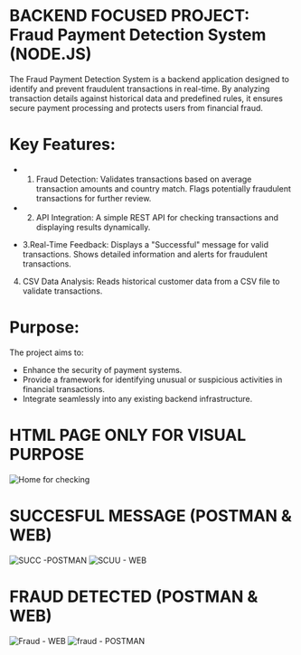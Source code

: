 # BACKEND FOCUSED PROJECT: Fraud Payment Detection System (NODE.JS)
The Fraud Payment Detection System is a backend application designed to identify and prevent fraudulent transactions in real-time. By analyzing transaction details against historical data and predefined rules, it ensures secure payment processing and protects users from financial fraud.
# Key Features:
- 1. Fraud Detection:
Validates transactions based on average transaction amounts and country match.
Flags potentially fraudulent transactions for further review.

- 2. API Integration:
A simple REST API for checking transactions and displaying results dynamically.

- 3.Real-Time Feedback:
Displays a "Successful" message for valid transactions.
Shows detailed information and alerts for fraudulent transactions.

4. CSV Data Analysis:
Reads historical customer data from a CSV file to validate transactions.

# Purpose:
The project aims to:
- Enhance the security of payment systems.
- Provide a framework for identifying unusual or suspicious activities in financial transactions.
- Integrate seamlessly into any existing backend infrastructure.

# HTML PAGE ONLY FOR VISUAL PURPOSE
![Home for checking](https://github.com/user-attachments/assets/06121dc5-30e7-40bb-8145-e1c9a9e2a6e4)

# SUCCESFUL MESSAGE (POSTMAN & WEB)
![SUCC -POSTMAN](https://github.com/user-attachments/assets/cd244e5b-a4fa-42a9-aaf5-6b17c1c9d2cd)
![SCUU - WEB](https://github.com/user-attachments/assets/c6f52020-009d-49aa-be97-4f614038229d)
# FRAUD DETECTED (POSTMAN & WEB)
![Fraud - WEB](https://github.com/user-attachments/assets/b96c0057-500e-48ab-86fa-1d62d268123c)
![fraud - POSTMAN](https://github.com/user-attachments/assets/cf2ba2f0-6020-43c0-a00d-6f17965cdc61)
